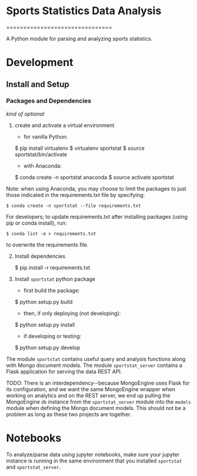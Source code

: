 # Sports Statistics Data Analysis
===============================


A Python module for parsing and analyzing sports statistics.


# Development

## Install and Setup

### Packages and Dependencies

*kind of optional*

1. create and activate a virtual environment

    - for vanilla Python:

    $ pip install virtualenv
    $ virtualenv sportstat
    $ source sportstat/bin/activate

    - with Anaconda:

    $ conda create -n sportstat anaconda
    $ source activate sportstat

Note: when using Anaconda, you may choose to limit the packages to just those
indicated in the requirements.txt file by specifying:

    $ conda create -n sportstat --file requirements.txt

For developers; to update requirements.txt after installing packages (using 
pip or conda install), run:

    $ conda list -e > requirements.txt

to overwrite the requirements file.


2. Install dependencies

    $ pip install -r requirements.txt


3. Install `sportstat` python package

    - first build the package:

    $ python setup.py build

    - then, if only deploying (not developing):

    $ python setup.py install

    - if developing or testing:

    $ python setup.py develop


The module `sportstat` contains useful query and analysis functions along with Mongo document models.
The module `sportstat_server` contains a Flask application for serving the data REST API.

TODO: There is an interdependency--because MongoEngine uses Flask for its configuration, and we want the same MongoEngine wrapper when working on
analytics and on the REST server, we end up pulling the MongoEngine `db` instance from the `sportstat_server` module into the `models` module when
defining the Mongo document models.  This should not be a problem as long as these two projects are together.




# Notebooks

To analyze/parse data using jupyter notebooks, make sure your jupyter instance is running in the same environment that you installed `sportstat` and `sportstat_server`.


